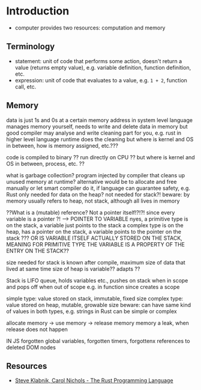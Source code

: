 # Introduction

<!-- ToDo: finish -->

<!-- todo: explain segfault, race conditions -->
<!-- todo: explain runtime, garbage collection -->

- computer provides two resources: computation and memory



## Terminology

- statement: unit of code that performs some action, doesn't return a value (returns empty value), e.g. variable definition, function definition, etc.
- expression: unit of code that evaluates to a value, e.g. `1 + 2`, function call, etc.



## Memory

data is just 1s and 0s at a certain memory address
in system level language manages memory yourself, needs to write and delete data in memory
    but good compiler may analyse and write cleaning part for you, e.g. rust
in higher level language runtime does the cleaning
but where is kernel and OS in between, how is memory assigned, etc.???

code is compiled to binary ?? run directly on CPU ??
but where is kernel and OS in between, process, etc. ??

what is garbage collection? program injected by compiler that cleans up unused memory at runtime?
alternative would be to allocate and free manually
    or let smart compiler do it, if language can guarantee safety, e.g. Rust
only needed for data on the heap? not needed for stack?!
beware: by memory usually refers to heap, not stack, although all lives in memory

??What is a (mutable) reference? Not a pointer itself!?!?! since every variable is a pointer ?! --> POINTER TO VARIABLE
nyes, a primitive type is on the stack, a variable just points to the stack
      a complex type is on the heap, has a pointer on the stack, a variable points to the pointer on the stack
??? OR IS VARIABLE ITSELF ACTUALLY STORED ON THE STACK, MEANING FOR PRIMITIVE TYPE THE VARIABLE IS A PROPERTY OF THE ENTRY ON THE STACK??

size needed for stack is known after compile, maximum size of data that lived at same time
size of heap is variable?? adapts ??

Stack is LIFO queue, holds variables etc., pushes on stack when in scope and pops off when out of scope
    e.g. in function since creates a scope

simple type: value stored on stack, immutable, fixed size
complex type: value stored on heap, mutable, growable size
beware: can have same kind of values in both types, e.g. strings in Rust can be simple or complex

allocate memory -> use memory -> release memory
memory a leak, when release does not happen

IN JS
forgotten global variables, forgotten timers, forgottenx references to deleted DOM nodes



## Resources

- [Steve Klabnik, Carol Nichols - The Rust Programming Language](https://doc.rust-lang.org/book/)
